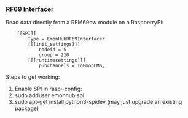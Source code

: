 ### RF69 Interfacer

Read data directly from a RFM69cw module on a RaspberryPi:

```text
    [[SPI]]
        Type = EmonHubRF69Interfacer
        [[[init_settings]]]
            nodeid = 5
            group = 210
        [[[runtimesettings]]]
            pubchannels = ToEmonCMS,
```

Steps to get working:

1. Enable SPI in raspi-config:
2. sudo adduser emonhub spi
3. sudo apt-get install python3-spidev (may just upgrade an existing package)
